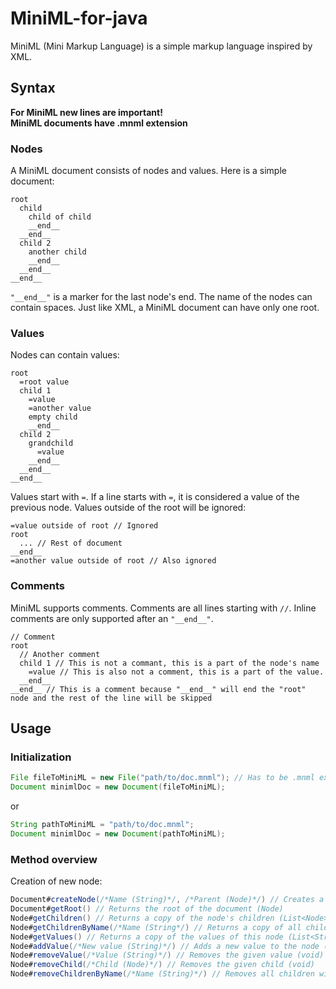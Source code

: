 # MiniML-for-java
MiniML (Mini Markup Language) is a simple markup language inspired by XML.

## Syntax
**For MiniML new lines are important!**<br/>
**MiniML documents have .mnml extension**<br/>
### Nodes
A MiniML document consists of nodes and values. Here is a simple document:
```
root
  child
    child of child
    __end__
  __end__
  child 2
    another child
    __end__
  __end__
__end__
```
```"__end__"``` is a marker for the last node's end. The name of the nodes can contain spaces. Just like XML, a MiniML document can have only one root.<br/>
### Values
Nodes can contain values:
```
root
  =root value
  child 1
    =value
    =another value
    empty child
    __end__
  child 2
    grandchild
      =value
    __end__
  __end__
__end__
```
Values start with ```=```. If a line starts with ```=```, it is considered a value of the previous node. Values outside of the root will be ignored:
```
=value outside of root // Ignored
root
  ... // Rest of document
__end__
=another value outside of root // Also ignored
```
### Comments
MiniML supports comments. Comments are all lines starting with ```//```. Inline comments are only supported after an ```"__end__"```.
```
// Comment
root
  // Another comment
  child 1 // This is not a commant, this is a part of the node's name
    =value // This is also not a comment, this is a part of the value.
  __end__
__end__ // This is a comment because "__end__" will end the "root" node and the rest of the line will be skipped
```

## Usage
### Initialization
```Java
File fileToMiniML = new File("path/to/doc.mnml"); // Has to be .mnml extension
Document minimlDoc = new Document(fileToMiniML);
```
or
```Java
String pathToMiniML = "path/to/doc.mnml";
Document minimlDoc = new Document(pathToMiniML);
```
### Method overview
Creation of new node:<br/>
```Java
Document#createNode(/*Name (String)*/, /*Parent (Node)*/) // Creates a new node and returns it (Node)
Document#getRoot() // Returns the root of the document (Node)
Node#getChildren() // Returns a copy of the node's children (List<Node>)
Node#getChildrenByName(/*Name (String*/) // Returns a copy of all children of the node with the name given (List<Node>)
Node#getValues() // Returns a copy of the values of this node (List<String>)
Node#addValue(/*New value (String)*/) // Adds a new value to the node (void)
Node#removeValue(/*Value (String)*/) // Removes the given value (void)
Node#removeChild(/*Child (Node)*/) // Removes the given child (void)
Node#removeChildrenByName(/*Name (String)*/) // Removes all children with the given name (void)
```
